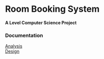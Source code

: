 # Room Booking System
**A Level Computer Science Project**

### Documentation

[Analysis](https://docs.google.com/document/d/1e10NPbTJyIff5csRjwmZnVJSbvhJRpqOl6h0DJ0aIds/edit?usp=sharing)  
[Design](https://docs.google.com/document/d/1FcPKcRkJBf753lVN1DpjbS-y9mWM3EsCfmC5RHQvPXo/edit?usp=sharing)
